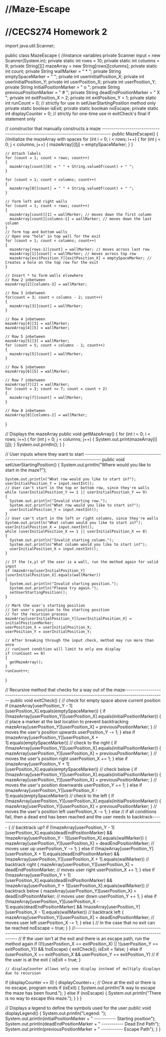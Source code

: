 //Maze-Escape
===========
//CECS274 Homework 2
==============
import java.util.Scanner;

public class MazeEscape
{
 //instance variables
  private Scanner input = new Scanner(System.in);
  private static int rows = 10;
  private static int columns = 9;
  private String[][] mazeArray = new String[rows][columns];
  private static int count;
  private String wallMarker = " * ";
  private String emptySpaceMarker = "   ";
  private int userInitialPosition_X;
  private int userInitialPosition_Y;
  private int userPosition_X;
  private int userPosition_Y;
  private String initialPositionMarker = " o ";
  private String previousPositionMarker = " # "; 
  private String deadEndPositionMarker = " X ";
  private int exitPosition_X = 2;
  private int exitPosition_Y = 1;
  private static int runCount = 0; // strictly for use in setUserStartingPosition method only
  private static boolean isExit;
  private static boolean noEscape;
  private static int displayCounter = 0; // strictly for one-time use in exitCheck's final if statement only
  
  // constructor that manually constructs a maze ----------------------------------------------------------------------------------
  public MazeEscape()
  {
    //initialize the mazeArray with spaces
    for (int i = 0; i < rows; i++)
    {
      for (int j = 0; j < columns; j++)
      {
        mazeArray[i][j] = emptySpaceMarker;
      }
    }
    
    // Attach labels
    for (count = 1; count < rows; count++)
    {
      mazeArray[count][0] = " " + String.valueOf(count) + " ";
    }
    
    for (count = 1; count < columns; count++)
    {
      mazeArray[0][count] = " " + String.valueOf(count) + " ";
    }
    
    // form left and right walls
    for (count = 1; count < rows; count++)
    {
      mazeArray[count][1] = wallMarker; // moves down the first column
      mazeArray[count][columns-1] = wallMarker; // moves down the last column
    }
    // form top and bottom walls
    // Open one "hole" in top wall for the exit
    for (count = 1; count < columns; count++)
    {
      mazeArray[rows-1][count] = wallMarker; // moves across last row
      mazeArray[1][count] = wallMarker; // moves across top row
      mazeArray[exitPosition_Y][exitPosition_X] = emptySpaceMarker; // Creates a hole on the top row for the exit
    }
    
    // Insert * to form walls elsewhere
    // Row 2 inbetween
    mazeArray[2][columns-3] = wallMarker;
    
    // Row 3 inbetween
    for(count = 3; count < columns - 2; count++)
    {
      mazeArray[3][count] = wallMarker;
    }
    
    // Row 4 inbetween
    mazeArray[4][3] = wallMarker;
    mazeArray[4][5] = wallMarker;
    
    // Row 5 inbetween
    mazeArray[5][3] = wallMarker;
    for (count = 5; count < columns - 1; count++)
    {
      mazeArray[5][count] = wallMarker;
    }
    
    // Row 6 inbetween
    mazeArray[6][5] = wallMarker;
    
    // Row 7 inbetween
    mazeArray[7][2] = wallMarker;
    for (count = 3; count <= 7; count = count + 2)
    {
      mazeArray[7][count] = wallMarker;
    }
    
    // Row 8 inbetween
    mazeArray[8][columns-2] = wallMarker;
  }
  
  // Displays the mazeArray
  public void getMazeArray()
  {
    for (int i = 0; i < rows; i++)
    {
      for (int j = 0; j < columns; j++)
      {
        System.out.print(mazeArray[i][j]);
      }
      System.out.println();
    }
  }
  
  // User inputs where they want to start --------------------------------------------------------------------------------------
  public void setUserStartingPosition()
  {
    System.out.println("Where would you like to start in the maze?");

    System.out.println("What row would you like to start in?");
    userInitialPosition_Y = input.nextInt();
    // User can't start in the top or bottom row, since they're walls
    while (userInitialPosition_Y == 1 || userInitialPosition_Y == 9)
    {
      System.out.println("Invalid starting row.");
      System.out.println("What row would you like to start in?");
      userInitialPosition_Y = input.nextInt();
    }
    // User can't start in the left or right columns, since they're walls
    System.out.println("What column would you like to start in?");
    userInitialPosition_X = input.nextInt();
    while (userInitialPosition_X == 1 || userInitialPosition_X == 8)
    {
      System.out.println("Invalid starting column.");   
      System.out.println("What column would you like to start in?");
      userInitialPosition_X = input.nextInt();      
    }
    
    // If the (x,y) of the user is a wall, run the method again for valid input
    if (mazeArray[userInitialPosition_Y][userInitialPosition_X].equals(wallMarker))
    {
      System.out.println("Invalid starting position.");
      System.out.println("Please try again.");
      setUserStartingPosition();
    }
    
    // Mark the user's starting position
    // Set user's position to the starting position
    // for the recursion process
    mazeArray[userInitialPosition_Y][userInitialPosition_X] = initialPositionMarker;
    userPosition_X = userInitialPosition_X;
    userPosition_Y = userInitialPosition_Y;    
    
    // After breaking through the input check, method may run more than once
    // runCount condition will limit to only one display
    if (runCount == 0)
    {
      getMazeArray();
    }
    runCount++;
  }
  
  // Recursive method that checks for a way out of the maze--------------------------------------------------------------------------------------------------
  public void exitCheck()
  { 
    // check for empty space above current position
    if (mazeArray[userPosition_Y - 1][userPosition_X].equals(emptySpaceMarker))
    {
      if (!mazeArray[userPosition_Y][userPosition_X].equals(initialPositionMarker))
      {
        // place a marker at the last location to prevent backtracking
        mazeArray[userPosition_Y][userPosition_X] = previousPositionMarker;
      }
      // moves the user's position upwards
      userPosition_Y -= 1;
    } else if (mazeArray[userPosition_Y][userPosition_X + 1].equals(emptySpaceMarker)) // check to the right
    {
      if (!mazeArray[userPosition_Y][userPosition_X].equals(initialPositionMarker))
      {
        mazeArray[userPosition_Y][userPosition_X] = previousPositionMarker;
      }
      // moves the user's position right
      userPosition_X += 1;
    } else if (mazeArray[userPosition_Y + 1][userPosition_X].equals(emptySpaceMarker)) // check below
    {
       if (!mazeArray[userPosition_Y][userPosition_X].equals(initialPositionMarker))
      {
        mazeArray[userPosition_Y][userPosition_X] = previousPositionMarker;
      }
      // moves the user's position downwards
      userPosition_Y += 1;
    } else if (mazeArray[userPosition_Y][userPosition_X - 1].equals(emptySpaceMarker)) // check to the left
    {
      if (!mazeArray[userPosition_Y][userPosition_X].equals(initialPositionMarker))
      {
        mazeArray[userPosition_Y][userPosition_X] = previousPositionMarker;
      }
      // moves the user's position left
      userPosition_X -= 1; 
    } else // if all conditions fail, then a dead end has been reached and the user needs to backtrack-----------------------------------------------------------------------------------
    {
      // backtrack up?
      if (!mazeArray[userPosition_Y - 1][userPosition_X].equals(deadEndPositionMarker) && !mazeArray[userPosition_Y - 1][userPosition_X].equals(wallMarker))
      {
        mazeArray[userPosition_Y][userPosition_X] = deadEndPositionMarker;
        // moves user up
        userPosition_Y -= 1;
      } else if (!mazeArray[userPosition_Y][userPosition_X + 1].equals(deadEndPositionMarker) && !mazeArray[userPosition_Y][userPosition_X + 1].equals(wallMarker)) // backtrack right
       {
            mazeArray[userPosition_Y][userPosition_X] = deadEndPositionMarker;
          // moves user right
          userPosition_X += 1;
      } else if (!mazeArray[userPosition_Y + 1][userPosition_X].equals(deadEndPositionMarker) && !mazeArray[userPosition_Y + 1][userPosition_X].equals(wallMarker)) // backtrack below
       {
         mazeArray[userPosition_Y][userPosition_X] = deadEndPositionMarker;
        // moves user down
        userPosition_Y += 1;
      } else if (!mazeArray[userPosition_Y][userPosition_X - 1].equals(deadEndPositionMarker) && !mazeArray[userPosition_Y][userPosition_X - 1].equals(wallMarker)) // backtrack left
       {
         mazeArray[userPosition_Y][userPosition_X] = deadEndPositionMarker;
        // moves user left
        userPosition_X -= 1; 
      } else
      {
        // In the case that no exit can be reached
        noEscape = true;
      }
    }
    //-------------------------------------------------------------------------------------------------------------------------------
    // If the user isn't at the exit and there is an escape path, run the method again
    if ((!(userPosition_X == exitPosition_X) || !(userPosition_Y == exitPosition_Y)) && !noEscape)
    {
          exitCheck();
          isExit = false;
    } else if (userPosition_X == exitPosition_X && userPosition_Y == exitPosition_Y) // if the user is at the exit
    {
     isExit = true; 
    }
   
    // displayCounter allows only one display instead of multiply displays due to recursion
   if (displayCounter == 0)
   {
     displayCounter++;
     // Once at the exit or there is no escape, program ends
     if (isExit)
     {
       System.out.println("A way to escape the maze has been found.");
     } else if (noEscape)
     {
       System.out.println("There is no way to escape this maze."); 
     }
   }
  }
  
  // Displays a legend to define the symbols used for the user
  public void displayLegend()
  {
    System.out.println("Legend: ");
    System.out.println(initialPositionMarker + " ----------- Starting position");
    System.out.println(deadEndPositionMarker + " ----------- Dead End Path");
    System.out.println(previousPositionMarker + " ----------- Escape Path");
  }
}
